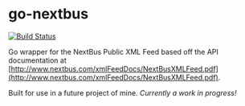 go-nextbus
==========

[![Build Status](https://drone.io/github.com/dkua/go-nextbus/status.png)](https://drone.io/github.com/dkua/go-nextbus/latest)

Go wrapper for the NextBus Public XML Feed based off the API documentation at [http://www.nextbus.com/xmlFeedDocs/NextBusXMLFeed.pdf](http://www.nextbus.com/xmlFeedDocs/NextBusXMLFeed.pdf).

Built for use in a future project of mine. *Currently a work in progress!*
